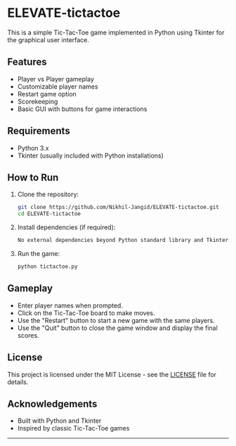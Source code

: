 # ELEVATE-tictactoe
This is a simple Tic-Tac-Toe game implemented in Python using Tkinter for the graphical user interface.

## Features

- Player vs Player gameplay
- Customizable player names
- Restart game option
- Scorekeeping
- Basic GUI with buttons for game interactions

## Requirements

- Python 3.x
- Tkinter (usually included with Python installations)

## How to Run

1. Clone the repository:
    ``` bash 
    git clone https://github.com/Nikhil-Jangid/ELEVATE-tictactoe.git
    cd ELEVATE-tictactoe

2. Install dependencies (if required):
    ``` bash
    No external dependencies beyond Python standard library and Tkinter

3. Run the game:
    ``` bash
    python tictactoe.py

## Gameplay

- Enter player names when prompted.
- Click on the Tic-Tac-Toe board to make moves.
- Use the "Restart" button to start a new game with the same players.
- Use the "Quit" button to close the game window and display the final scores.

## License

This project is licensed under the MIT License - see the [LICENSE](LICENSE) file for details.

## Acknowledgements

- Built with Python and Tkinter
- Inspired by classic Tic-Tac-Toe games

---